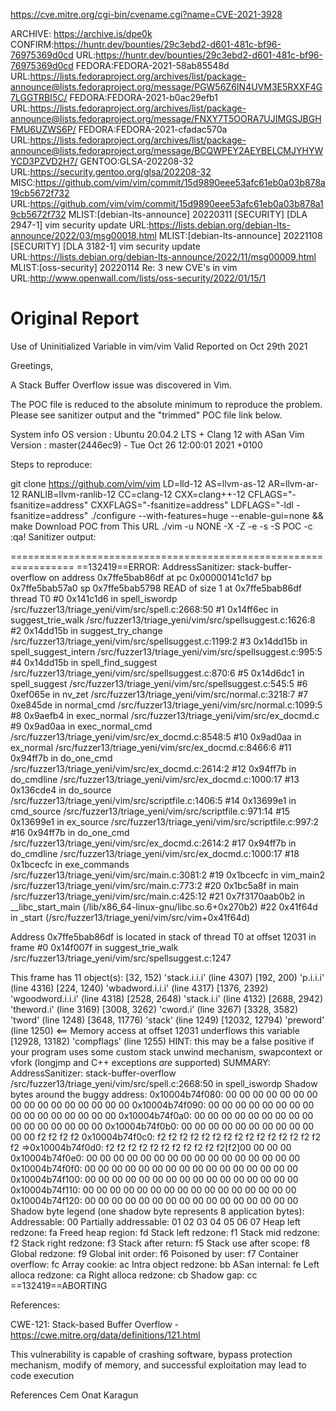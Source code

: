 
https://cve.mitre.org/cgi-bin/cvename.cgi?name=CVE-2021-3928

  
ARCHIVE: https://archive.is/dpe0k 
CONFIRM:https://huntr.dev/bounties/29c3ebd2-d601-481c-bf96-76975369d0cd
URL:https://huntr.dev/bounties/29c3ebd2-d601-481c-bf96-76975369d0cd
FEDORA:FEDORA-2021-58ab85548d
URL:https://lists.fedoraproject.org/archives/list/package-announce@lists.fedoraproject.org/message/PGW56Z6IN4UVM3E5RXXF4G7LGGTRBI5C/
FEDORA:FEDORA-2021-b0ac29efb1
URL:https://lists.fedoraproject.org/archives/list/package-announce@lists.fedoraproject.org/message/FNXY7T5OORA7UJIMGSJBGHFMU6UZWS6P/
FEDORA:FEDORA-2021-cfadac570a
URL:https://lists.fedoraproject.org/archives/list/package-announce@lists.fedoraproject.org/message/BCQWPEY2AEYBELCMJYHYWYCD3PZVD2H7/
GENTOO:GLSA-202208-32
URL:https://security.gentoo.org/glsa/202208-32
MISC:https://github.com/vim/vim/commit/15d9890eee53afc61eb0a03b878a19cb5672f732
URL:https://github.com/vim/vim/commit/15d9890eee53afc61eb0a03b878a19cb5672f732
MLIST:[debian-lts-announce] 20220311 [SECURITY] [DLA 2947-1] vim security update
URL:https://lists.debian.org/debian-lts-announce/2022/03/msg00018.html
MLIST:[debian-lts-announce] 20221108 [SECURITY] [DLA 3182-1] vim security update
URL:https://lists.debian.org/debian-lts-announce/2022/11/msg00009.html
MLIST:[oss-security] 20220114 Re: 3 new CVE's in vim
URL:http://www.openwall.com/lists/oss-security/2022/01/15/1

# Original Report

Use of Uninitialized Variable in vim/vim
Valid
Reported on Oct 29th 2021

Greetings,

A Stack Buffer Overflow issue was discovered in Vim.

The POC file is reduced to the absolute minimum to reproduce the problem. Please see sanitizer output and the "trimmed" POC file link below.

System info OS version : Ubuntu 20.04.2 LTS + Clang 12 with ASan Vim Version : master(2446ec9) - Tue Oct 26 12:00:01 2021 +0100

Steps to reproduce:

git clone https://github.com/vim/vim
LD=lld-12 AS=llvm-as-12 AR=llvm-ar-12 RANLIB=llvm-ranlib-12 CC=clang-12 CXX=clang++-12 CFLAGS="-fsanitize=address" CXXFLAGS="-fsanitize=address" LDFLAGS="-ldl -fsanitize=address" ./configure --with-features=huge --enable-gui=none && make
Download POC from This URL
./vim -u NONE -X -Z -e -s -S POC -c :qa!
Sanitizer output:

=================================================================
==132419==ERROR: AddressSanitizer: stack-buffer-overflow on address 0x7ffe5bab86df at pc 0x00000141c1d7 bp 0x7ffe5bab57a0 sp 0x7ffe5bab5798
READ of size 1 at 0x7ffe5bab86df thread T0
    #0 0x141c1d6 in spell_iswordp /src/fuzzer13/triage_yeni/vim/src/spell.c:2668:50
    #1 0x14ff6ec in suggest_trie_walk /src/fuzzer13/triage_yeni/vim/src/spellsuggest.c:1626:8
    #2 0x14dd15b in suggest_try_change /src/fuzzer13/triage_yeni/vim/src/spellsuggest.c:1199:2
    #3 0x14dd15b in spell_suggest_intern /src/fuzzer13/triage_yeni/vim/src/spellsuggest.c:995:5
    #4 0x14dd15b in spell_find_suggest /src/fuzzer13/triage_yeni/vim/src/spellsuggest.c:870:6
    #5 0x14d6dc1 in spell_suggest /src/fuzzer13/triage_yeni/vim/src/spellsuggest.c:545:5
    #6 0xef065e in nv_zet /src/fuzzer13/triage_yeni/vim/src/normal.c:3218:7
    #7 0xe845de in normal_cmd /src/fuzzer13/triage_yeni/vim/src/normal.c:1099:5
    #8 0x9aefb4 in exec_normal /src/fuzzer13/triage_yeni/vim/src/ex_docmd.c
    #9 0x9ad0aa in exec_normal_cmd /src/fuzzer13/triage_yeni/vim/src/ex_docmd.c:8548:5
    #10 0x9ad0aa in ex_normal /src/fuzzer13/triage_yeni/vim/src/ex_docmd.c:8466:6
    #11 0x94ff7b in do_one_cmd /src/fuzzer13/triage_yeni/vim/src/ex_docmd.c:2614:2
    #12 0x94ff7b in do_cmdline /src/fuzzer13/triage_yeni/vim/src/ex_docmd.c:1000:17
    #13 0x136cde4 in do_source /src/fuzzer13/triage_yeni/vim/src/scriptfile.c:1406:5
    #14 0x13699e1 in cmd_source /src/fuzzer13/triage_yeni/vim/src/scriptfile.c:971:14
    #15 0x13699e1 in ex_source /src/fuzzer13/triage_yeni/vim/src/scriptfile.c:997:2
    #16 0x94ff7b in do_one_cmd /src/fuzzer13/triage_yeni/vim/src/ex_docmd.c:2614:2
    #17 0x94ff7b in do_cmdline /src/fuzzer13/triage_yeni/vim/src/ex_docmd.c:1000:17
    #18 0x1bcecfc in exe_commands /src/fuzzer13/triage_yeni/vim/src/main.c:3081:2
    #19 0x1bcecfc in vim_main2 /src/fuzzer13/triage_yeni/vim/src/main.c:773:2
    #20 0x1bc5a8f in main /src/fuzzer13/triage_yeni/vim/src/main.c:425:12
    #21 0x7f3170aab0b2 in __libc_start_main (/lib/x86_64-linux-gnu/libc.so.6+0x270b2)
    #22 0x41f64d in _start (/src/fuzzer13/triage_yeni/vim/src/vim+0x41f64d)

Address 0x7ffe5bab86df is located in stack of thread T0 at offset 12031 in frame
    #0 0x14f007f in suggest_trie_walk /src/fuzzer13/triage_yeni/vim/src/spellsuggest.c:1247

  This frame has 11 object(s):
    [32, 152) 'stack.i.i.i' (line 4307)
    [192, 200) 'p.i.i.i' (line 4316)
    [224, 1240) 'wbadword.i.i.i' (line 4317)
    [1376, 2392) 'wgoodword.i.i.i' (line 4318)
    [2528, 2648) 'stack.i.i' (line 4132)
    [2688, 2942) 'theword.i' (line 3169)
    [3008, 3262) 'cword.i' (line 3267)
    [3328, 3582) 'tword' (line 1248)
    [3648, 11776) 'stack' (line 1249)
    [12032, 12794) 'preword' (line 1250) <== Memory access at offset 12031 underflows this variable
    [12928, 13182) 'compflags' (line 1255)
HINT: this may be a false positive if your program uses some custom stack unwind mechanism, swapcontext or vfork
      (longjmp and C++ exceptions *are* supported)
SUMMARY: AddressSanitizer: stack-buffer-overflow /src/fuzzer13/triage_yeni/vim/src/spell.c:2668:50 in spell_iswordp
Shadow bytes around the buggy address:
  0x10004b74f080: 00 00 00 00 00 00 00 00 00 00 00 00 00 00 00 00
  0x10004b74f090: 00 00 00 00 00 00 00 00 00 00 00 00 00 00 00 00
  0x10004b74f0a0: 00 00 00 00 00 00 00 00 00 00 00 00 00 00 00 00
  0x10004b74f0b0: 00 00 00 00 00 00 00 00 00 00 00 00 f2 f2 f2 f2
  0x10004b74f0c0: f2 f2 f2 f2 f2 f2 f2 f2 f2 f2 f2 f2 f2 f2 f2 f2
=>0x10004b74f0d0: f2 f2 f2 f2 f2 f2 f2 f2 f2 f2 f2[f2]00 00 00 00
  0x10004b74f0e0: 00 00 00 00 00 00 00 00 00 00 00 00 00 00 00 00
  0x10004b74f0f0: 00 00 00 00 00 00 00 00 00 00 00 00 00 00 00 00
  0x10004b74f100: 00 00 00 00 00 00 00 00 00 00 00 00 00 00 00 00
  0x10004b74f110: 00 00 00 00 00 00 00 00 00 00 00 00 00 00 00 00
  0x10004b74f120: 00 00 00 00 00 00 00 00 00 00 00 00 00 00 00 00
Shadow byte legend (one shadow byte represents 8 application bytes):
  Addressable:           00
  Partially addressable: 01 02 03 04 05 06 07 
  Heap left redzone:       fa
  Freed heap region:       fd
  Stack left redzone:      f1
  Stack mid redzone:       f2
  Stack right redzone:     f3
  Stack after return:      f5
  Stack use after scope:   f8
  Global redzone:          f9
  Global init order:       f6
  Poisoned by user:        f7
  Container overflow:      fc
  Array cookie:            ac
  Intra object redzone:    bb
  ASan internal:           fe
  Left alloca redzone:     ca
  Right alloca redzone:    cb
  Shadow gap:              cc
==132419==ABORTING

References:

CWE-121: Stack-based Buffer Overflow - https://cwe.mitre.org/data/definitions/121.html

This vulnerability is capable of crashing software, bypass protection mechanism, modify of memory, and successful exploitation may lead to code execution

References
Cem Onat Karagun
